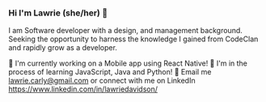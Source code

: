 ### Hi I'm Lawrie (she/her) 👋

I am Software developer with a design, and management background. Seeking the opportunity to harness the knowledge I gained from CodeClan and rapidly grow as a developer. 

📱 I'm currently working on a Mobile app using React Native!
🤔 I'm in the process of learning JavaScript, Java and Python! 
💬 Email me lawrie.carly@gmail.com or connect with me on LinkedIn https://www.linkedin.com/in/lawriedavidson/

